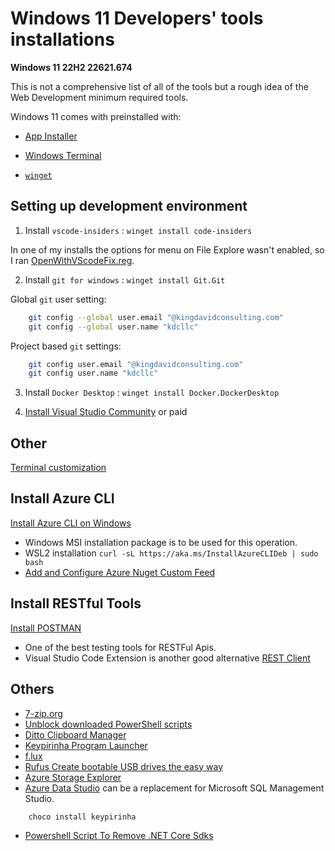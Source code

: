 # Windows 11 Developers' tools installations

**Windows 11 22H2 22621.674**

This is not a comprehensive list of all of the tools but a rough idea of the Web Development minimum required tools.

Windows 11 comes with preinstalled with:

- [App Installer](https://www.microsoft.com/en-us/p/app-installer/9nblggh4nns1?ocid=9nblggh4nns1_ORSEARCH_Bing&rtc=2&activetab=pivot:overviewtab)

- [Windows Terminal](https://github.com/microsoft/terminal/releases)

- [`winget`](https://docs.microsoft.com/en-us/windows/package-manager/winget/)

## Setting up development environment

1. Install `vscode-insiders` : `winget install code-insiders`

In one of my installs the options for menu on File Explore wasn't enabled, so I ran [OpenWithVScodeFix.reg](./scripts/OpenWithVScodeFix.reg).

2. Install `git for windows` : `winget install Git.Git`

Global `git` user setting:

```bash
    git config --global user.email "@kingdavidconsulting.com"
    git config --global user.name "kdcllc"
```

Project based `git` settings:

```bash
    git config user.email "@kingdavidconsulting.com"
    git config user.name "kdcllc"
```

3. Install `Docker Desktop` : `winget install Docker.DockerDesktop`


4. [Install Visual Studio Community](https://visualstudio.microsoft.com/free-developer-offers/) or paid

## Other

[Terminal customization](./windows-terminal.md)


## Install Azure CLI

[Install Azure CLI on Windows](https://docs.microsoft.com/en-us/cli/azure/install-azure-cli-windows?view=azure-cli-latest)

- Windows MSI installation package is to be used for this operation.
- WSL2 installation `curl -sL https://aka.ms/InstallAzureCLIDeb | sudo bash`
- [Add and Configure Azure Nuget Custom Feed](./azure-nuget-feed.md)

## Install RESTful Tools

[Install POSTMAN](https://www.getpostman.com/download?platform=win64)

- One of the best testing tools for RESTFul Apis.
- Visual Studio Code Extension is another good alternative [REST Client](https://github.com/Huachao/vscode-restclient)

## Others

- [7-zip.org](https://www.7-zip.org/download.html)
- [Unblock downloaded PowerShell scripts](https://social.technet.microsoft.com/wiki/contents/articles/38496.unblock-downloaded-powershell-scripts.aspx?Redirected=true)
- [Ditto Clipboard Manager](https://ditto-cp.sourceforge.io/)
- [Keypirinha Program Launcher](http://keypirinha.com/)
- [f.lux](https://justgetflux.com/news/pages/v4/welcome/#download)
- [Rufus Create bootable USB drives the easy way](https://github.com/pbatard/rufus)
- [Azure Storage Explorer](https://azure.microsoft.com/en-us/features/storage-explorer/)
- [Azure Data Studio](https://docs.microsoft.com/en-us/sql/azure-data-studio/download?view=sql-server-ver15) can be a replacement for Microsoft SQL Management Studio.

```cmd
    choco install keypirinha
```

- [Powershell Script To Remove .NET Core Sdks](./scripts/RemoveCoreSDKs.ps1)
